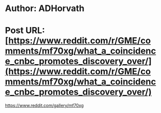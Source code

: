 # Author: ADHorvath
# Post URL: [https://www.reddit.com/r/GME/comments/mf70xg/what_a_coincidence_cnbc_promotes_discovery_over/](https://www.reddit.com/r/GME/comments/mf70xg/what_a_coincidence_cnbc_promotes_discovery_over/)


https://www.reddit.com/gallery/mf70xg